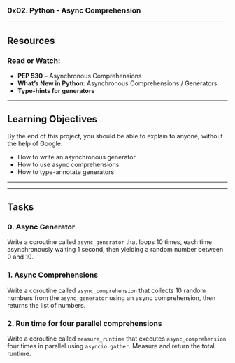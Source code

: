 
### 0x02. Python - Async Comprehension


---

## Resources
### Read or Watch:
- **PEP 530** – Asynchronous Comprehensions
- **What’s New in Python**: Asynchronous Comprehensions / Generators
- **Type-hints for generators**

---

## Learning Objectives
By the end of this project, you should be able to explain to anyone, without the help of Google:
- How to write an asynchronous generator
- How to use async comprehensions
- How to type-annotate generators

---

---

## Tasks


### 0. Async Generator
Write a coroutine called `async_generator` that loops 10 times, each time asynchronously waiting 1 second, then yielding a random number between 0 and 10.

### 1. Async Comprehensions
Write a coroutine called `async_comprehension` that collects 10 random numbers from the `async_generator` using an async comprehension, then returns the list of numbers.

### 2. Run time for four parallel comprehensions
Write a coroutine called `measure_runtime` that executes `async_comprehension` four times in parallel using `asyncio.gather`. Measure and return the total runtime.
